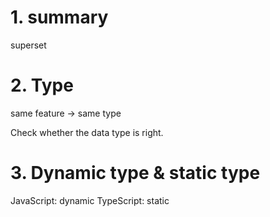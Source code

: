 # 1. summary
superset
# 2. Type
same feature -> same type

Check whether the data type is right.

# 3. Dynamic type & static type
JavaScript: dynamic
TypeScript: static
